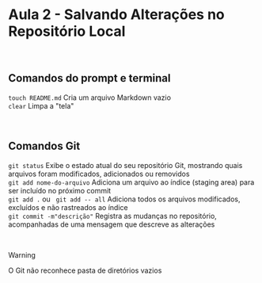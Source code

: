 # Aula 2 - Salvando Alterações no Repositório Local
</br>

## Comandos do prompt e terminal
``` touch README.md ``` Cria um arquivo Markdown vazio </br>
``` clear ``` Limpa a "tela"

</br>

## Comandos Git
``` git status ``` Exibe o estado atual do seu repositório Git, mostrando quais arquivos foram modificados, adicionados ou removidos </br>
```git add nome-do-arquivo```  Adiciona um arquivo ao índice (staging area) para ser incluído no próximo commit </br>
``` git add . ``` ou ``` git add -- all```  Adiciona todos os arquivos modificados, excluídos e não rastreados ao índice </br>
``` git commit -m"descrição" ``` Registra as mudanças no repositório, acompanhadas de uma mensagem que descreve as alterações </br>


</br>

> [!WARNING]
> O Git não reconhece pasta de diretórios vazios

</br>
